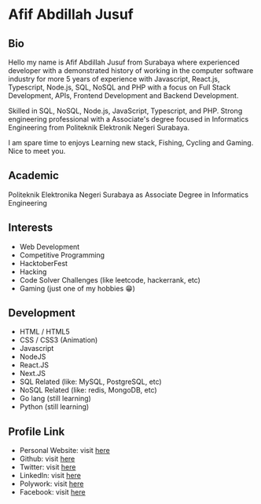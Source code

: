 # Afif Abdillah Jusuf

## Bio

Hello my name is Afif Abdillah Jusuf from Surabaya where experienced developer with a demonstrated history of working in the computer software industry for more 5 years of experience with Javascript, React.js, Typescript, Node.js, SQL, NoSQL and PHP with a focus on Full Stack Development, APIs, Frontend Development and Backend Development.

Skilled in SQL, NoSQL, Node.js, JavaScript, Typescript, and PHP. Strong engineering professional with a Associate's degree focused in Informatics Engineering from Politeknik Elektronik Negeri Surabaya.

I am spare time to enjoys Learning new stack, Fishing, Cycling and Gaming.
Nice to meet you.

## Academic

Politeknik Elektronika Negeri Surabaya as Associate Degree in Informatics Engineering

## Interests

- Web Development
- Competitive Programming
- HacktoberFest
- Hacking
- Code Solver Challenges (like leetcode, hackerrank, etc)
- Gaming (just one of my hobbies 😁)

## Development

- HTML / HTML5
- CSS / CSS3 (Animation)
- Javascript
- NodeJS
- React.JS
- Next.JS
- SQL Related (like: MySQL, PostgreSQL, etc)
- NoSQL Related (like: redis, MongoDB, etc)
- Go lang (still learning)
- Python (still learning)

## Profile Link

- Personal Website: visit [here](https://afif.dev)
- Github: visit [here](https://github.com/bungambohlah)
- Twitter: visit [here](https://twitter.com/bungambohlah)
- LinkedIn: visit [here](https://www.linkedin.com/in/afifjusuf/)
- Polywork: visit [here](https://polywork.afif.dev/)
- Facebook: visit [here](https://www.facebook.com/rudrafentje.samasamagila)

